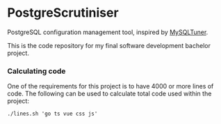 # PostgreScrutiniser

PostgreSQL configuration management tool, inspired by [MySQLTuner](https://github.com/major/MySQLTuner-perl).

This is the code repository for my final software development bachelor project.

### Calculating code

One of the requirements for this project is to have 4000 or more lines of code. The following can be used to calculate total code used within the project:
```
./lines.sh 'go ts vue css js'
```